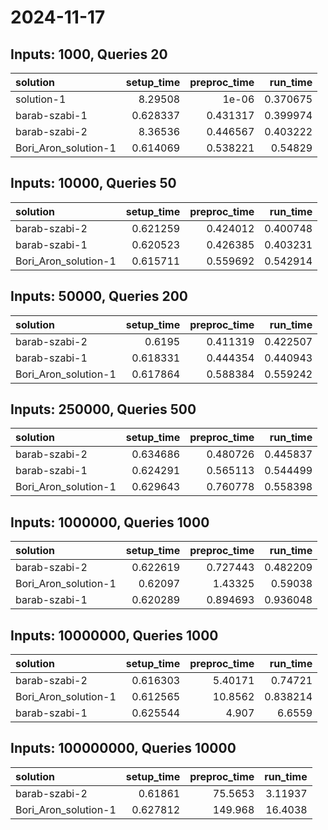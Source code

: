 # 2024-11-17

## Inputs: 1000, Queries 20

| solution             |   setup_time |   preproc_time |   run_time |
|:---------------------|-------------:|---------------:|-----------:|
| solution-1           |     8.29508  |       1e-06    |   0.370675 |
| barab-szabi-1        |     0.628337 |       0.431317 |   0.399974 |
| barab-szabi-2        |     8.36536  |       0.446567 |   0.403222 |
| Bori_Aron_solution-1 |     0.614069 |       0.538221 |   0.54829  |

## Inputs: 10000, Queries 50

| solution             |   setup_time |   preproc_time |   run_time |
|:---------------------|-------------:|---------------:|-----------:|
| barab-szabi-2        |     0.621259 |       0.424012 |   0.400748 |
| barab-szabi-1        |     0.620523 |       0.426385 |   0.403231 |
| Bori_Aron_solution-1 |     0.615711 |       0.559692 |   0.542914 |

## Inputs: 50000, Queries 200

| solution             |   setup_time |   preproc_time |   run_time |
|:---------------------|-------------:|---------------:|-----------:|
| barab-szabi-2        |     0.6195   |       0.411319 |   0.422507 |
| barab-szabi-1        |     0.618331 |       0.444354 |   0.440943 |
| Bori_Aron_solution-1 |     0.617864 |       0.588384 |   0.559242 |

## Inputs: 250000, Queries 500

| solution             |   setup_time |   preproc_time |   run_time |
|:---------------------|-------------:|---------------:|-----------:|
| barab-szabi-2        |     0.634686 |       0.480726 |   0.445837 |
| barab-szabi-1        |     0.624291 |       0.565113 |   0.544499 |
| Bori_Aron_solution-1 |     0.629643 |       0.760778 |   0.558398 |

## Inputs: 1000000, Queries 1000

| solution             |   setup_time |   preproc_time |   run_time |
|:---------------------|-------------:|---------------:|-----------:|
| barab-szabi-2        |     0.622619 |       0.727443 |   0.482209 |
| Bori_Aron_solution-1 |     0.62097  |       1.43325  |   0.59038  |
| barab-szabi-1        |     0.620289 |       0.894693 |   0.936048 |

## Inputs: 10000000, Queries 1000

| solution             |   setup_time |   preproc_time |   run_time |
|:---------------------|-------------:|---------------:|-----------:|
| barab-szabi-2        |     0.616303 |        5.40171 |   0.74721  |
| Bori_Aron_solution-1 |     0.612565 |       10.8562  |   0.838214 |
| barab-szabi-1        |     0.625544 |        4.907   |   6.6559   |

## Inputs: 100000000, Queries 10000

| solution             |   setup_time |   preproc_time |   run_time |
|:---------------------|-------------:|---------------:|-----------:|
| barab-szabi-2        |     0.61861  |        75.5653 |    3.11937 |
| Bori_Aron_solution-1 |     0.627812 |       149.968  |   16.4038  |